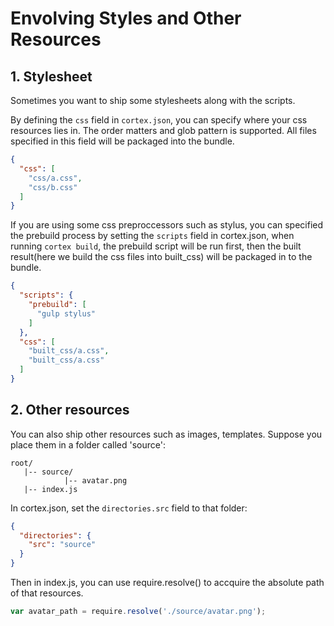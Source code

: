 # Envolving Styles and Other Resources


## 1. Stylesheet
Sometimes you want to ship some stylesheets along with the scripts.

By defining the `css` field in `cortex.json`, you can specify where your css resources lies in. The order matters and glob pattern is supported. All files specified in this field will be packaged into the bundle.

```json
{
  "css": [
    "css/a.css",
    "css/b.css"
  ]
}
```

If you are using some css preproccessors such as stylus, you can specified the prebuild process by setting the `scripts` field in cortex.json, when running `cortex build`, the prebuild script will be run first, then the built result(here we build the css files into built_css) will be packaged in to the bundle.

```json
{
  "scripts": {
    "prebuild": [
      "gulp stylus"
    ]
  },
  "css": [
    "built_css/a.css",
    "built_css/a.css"
  ]
}
```



## 2. Other resources
You can also ship other resources such as images, templates. Suppose you place them in a folder called 'source':

```
root/
   |-- source/
            |-- avatar.png
   |-- index.js
```


In cortex.json, set the `directories.src` field to that folder:

```json
{
  "directories": {
    "src": "source"
  }
}
```

Then in index.js, you can use require.resolve() to accquire the absolute path of that resources.

```js
var avatar_path = require.resolve('./source/avatar.png');
```
